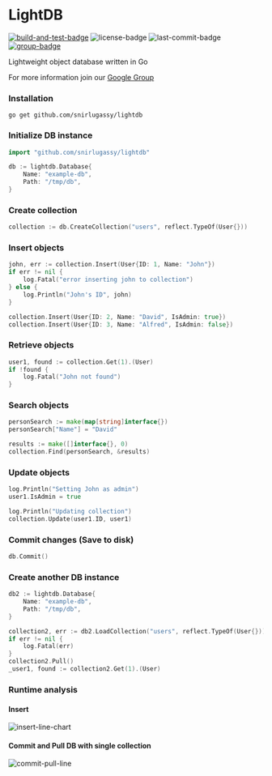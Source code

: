 
# LightDB

[![build-and-test-badge](https://img.shields.io/github/workflow/status/snirlugassy/lightdb/Build%20and%20Test/main)](https://github.com/snirlugassy/lightdb/actions/workflows/build.yml?branch=main)
![license-badge](https://img.shields.io/github/license/snirlugassy/lightdb)
![last-commit-badge](https://img.shields.io/github/last-commit/snirlugassy/lightdb)
[![group-badge](https://img.shields.io/badge/-Group-yellow)](https://groups.google.com/g/lightdb)

Lightweight object database written in Go

For more information join our [Google Group](https://groups.google.com/g/lightdb)

### Installation
`go get github.com/snirlugassy/lightdb`

### Initialize DB instance
```go
import "github.com/snirlugassy/lightdb"

db := lightdb.Database{
    Name: "example-db",
    Path: "/tmp/db",
}
```

### Create collection
```go
collection := db.CreateCollection("users", reflect.TypeOf(User{}))
```

### Insert objects
```go
john, err := collection.Insert(User{ID: 1, Name: "John"})
if err != nil {
    log.Fatal("error inserting john to collection")
} else {
    log.Println("John's ID", john)
}

collection.Insert(User{ID: 2, Name: "David", IsAdmin: true})
collection.Insert(User{ID: 3, Name: "Alfred", IsAdmin: false})
```

### Retrieve objects
```go
user1, found := collection.Get(1).(User)
if !found {
    log.Fatal("John not found")
}
```

### Search objects
```go
personSearch := make(map[string]interface{})
personSearch["Name"] = "David"

results := make([]interface{}, 0)
collection.Find(personSearch, &results)
```

### Update objects
```go
log.Println("Setting John as admin")
user1.IsAdmin = true

log.Println("Updating collection")
collection.Update(user1.ID, user1)
```

### Commit changes (Save to disk)
```go
db.Commit()
```

### Create another DB instance
```go
db2 := lightdb.Database{
    Name: "example-db",
    Path: "/tmp/db",
}

collection2, err := db2.LoadCollection("users", reflect.TypeOf(User{}))
if err != nil {
    log.Fatal(err)
}
collection2.Pull()
_user1, found := collection2.Get(1).(User)
```

### Runtime analysis
#### Insert

![insert-line-chart](https://raw.githubusercontent.com/snirlugassy/lightdb/main/analysis/insert_viz.png)

#### Commit and Pull DB with single collection

![commit-pull-line](https://raw.githubusercontent.com/snirlugassy/lightdb/main/analysis/commit_pull_viz.png)
